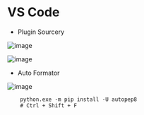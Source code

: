 
# VS Code

- Plugin Sourcery

![image](https://user-images.githubusercontent.com/17609819/215381519-192c102f-1a8b-48c3-8be2-49828b4d004b.png)

![image](https://user-images.githubusercontent.com/17609819/215381638-5eb79336-a784-46e7-94ea-121ff0dd7e17.png)

- Auto Formator

![image](https://user-images.githubusercontent.com/17609819/215381789-89923860-40ee-4066-820d-790218e09d68.png)


```
	python.exe -m pip install -U autopep8
	# Ctrl + Shift + F
```
